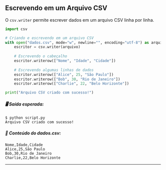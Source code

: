 ## **Escrevendo em um Arquivo CSV**
O `csv.writer` permite escrever dados em um arquivo CSV linha por linha.

```python
import csv

# Criando e escrevendo em um arquivo CSV
with open("dados.csv", mode="w", newline="", encoding="utf-8") as arquivo:
    escritor = csv.writer(arquivo)
    
    # Escrevendo o cabeçalho
    escritor.writerow(["Nome", "Idade", "Cidade"])
    
    # Escrevendo algumas linhas de dados
    escritor.writerow(["Alice", 25, "São Paulo"])
    escritor.writerow(["Bob", 30, "Rio de Janeiro"])
    escritor.writerow(["Charlie", 22, "Belo Horizonte"])

print("Arquivo CSV criado com sucesso!")

```
##### 🖥️ Saída esperada:

```console
$ python script.py
Arquivo CSV criado com sucesso!
```
##### 📂 Conteúdo do dados.csv:
```console
Nome,Idade,Cidade
Alice,25,São Paulo
Bob,30,Rio de Janeiro
Charlie,22,Belo Horizonte
```
---